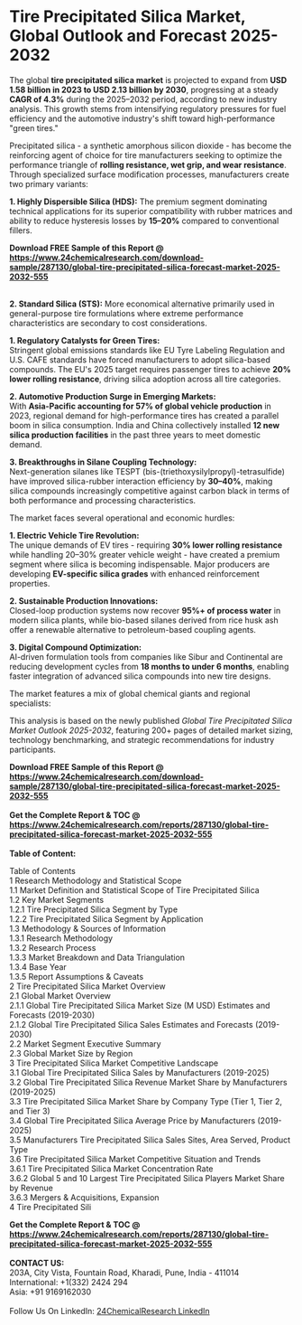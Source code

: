<h1>Tire Precipitated Silica Market, Global Outlook and Forecast 2025-2032</h1><p>The global <strong>tire precipitated silica market</strong> is projected to expand from <strong>USD 1.58 billion in 2023 to USD 2.13 billion by 2030</strong>, progressing at a steady <strong>CAGR of 4.3%</strong> during the 2025–2032 period, according to new industry analysis. This growth stems from intensifying regulatory pressures for fuel efficiency and the automotive industry's shift toward high-performance "green tires."</p><p>Precipitated silica - a synthetic amorphous silicon dioxide - has become the reinforcing agent of choice for tire manufacturers seeking to optimize the performance triangle of <strong>rolling resistance, wet grip, and wear resistance</strong>. Through specialized surface modification processes, manufacturers create two primary variants:</p><p><strong>1. Highly Dispersible Silica (HDS):</strong> The premium segment dominating technical applications for its superior compatibility with rubber matrices and ability to reduce hysteresis losses by <strong>15–20%</strong> compared to conventional fillers.</p><div><b>Download FREE Sample of this Report @ 
            <a href="https://www.24chemicalresearch.com/download-sample/287130/global-tire-precipitated-silica-forecast-market-2025-2032-555">
            https://www.24chemicalresearch.com/download-sample/287130/global-tire-precipitated-silica-forecast-market-2025-2032-555</a></b></div><br><p><strong>2. Standard Silica (STS):</strong> More economical alternative primarily used in general-purpose tire formulations where extreme performance characteristics are secondary to cost considerations.</p><p><strong>1. Regulatory Catalysts for Green Tires:</strong><br>
Stringent global emissions standards like EU Tyre Labeling Regulation and U.S. CAFE standards have forced manufacturers to adopt silica-based compounds. The EU's 2025 target requires passenger tires to achieve <strong>20% lower rolling resistance</strong>, driving silica adoption across all tire categories.</p><p><strong>2. Automotive Production Surge in Emerging Markets:</strong><br>
With <strong>Asia-Pacific accounting for 57% of global vehicle production</strong> in 2023, regional demand for high-performance tires has created a parallel boom in silica consumption. India and China collectively installed <strong>12 new silica production facilities</strong> in the past three years to meet domestic demand.</p><p><strong>3. Breakthroughs in Silane Coupling Technology:</strong><br>
Next-generation silanes like TESPT (bis-(triethoxysilylpropyl)-tetrasulfide) have improved silica-rubber interaction efficiency by <strong>30–40%</strong>, making silica compounds increasingly competitive against carbon black in terms of both performance and processing characteristics.</p><p>The market faces several operational and economic hurdles:</p><p><strong>1. Electric Vehicle Tire Revolution:</strong><br>
The unique demands of EV tires - requiring <strong>30% lower rolling resistance</strong> while handling 20–30% greater vehicle weight - have created a premium segment where silica is becoming indispensable. Major producers are developing <strong>EV-specific silica grades</strong> with enhanced reinforcement properties.</p><p><strong>2. Sustainable Production Innovations:</strong><br>
Closed-loop production systems now recover <strong>95%+ of process water</strong> in modern silica plants, while bio-based silanes derived from rice husk ash offer a renewable alternative to petroleum-based coupling agents.</p><p><strong>3. Digital Compound Optimization:</strong><br>
AI-driven formulation tools from companies like Sibur and Continental are reducing development cycles from <strong>18 months to under 6 months</strong>, enabling faster integration of advanced silica compounds into new tire designs.</p><p>The market features a mix of global chemical giants and regional specialists:</p><p>This analysis is based on the newly published <em>Global Tire Precipitated Silica Market Outlook 2025-2032</em>, featuring 200+ pages of detailed market sizing, technology benchmarking, and strategic recommendations for industry participants.</p><div><b>Download FREE Sample of this Report @ 
            <a href="https://www.24chemicalresearch.com/download-sample/287130/global-tire-precipitated-silica-forecast-market-2025-2032-555">
            https://www.24chemicalresearch.com/download-sample/287130/global-tire-precipitated-silica-forecast-market-2025-2032-555</a></b></div><br><div><b>Get the Complete Report & TOC @ 
            <a href="https://www.24chemicalresearch.com/reports/287130/global-tire-precipitated-silica-forecast-market-2025-2032-555">
            https://www.24chemicalresearch.com/reports/287130/global-tire-precipitated-silica-forecast-market-2025-2032-555</a></b></div><br>
            <b>Table of Content:</b><p>Table of Contents<br />
1 Research Methodology and Statistical Scope<br />
1.1 Market Definition and Statistical Scope of Tire Precipitated Silica<br />
1.2 Key Market Segments<br />
1.2.1 Tire Precipitated Silica Segment by Type<br />
1.2.2 Tire Precipitated Silica Segment by Application<br />
1.3 Methodology & Sources of Information<br />
1.3.1 Research Methodology<br />
1.3.2 Research Process<br />
1.3.3 Market Breakdown and Data Triangulation<br />
1.3.4 Base Year<br />
1.3.5 Report Assumptions & Caveats<br />
2 Tire Precipitated Silica Market Overview<br />
2.1 Global Market Overview<br />
2.1.1 Global Tire Precipitated Silica Market Size (M USD) Estimates and Forecasts (2019-2030)<br />
2.1.2 Global Tire Precipitated Silica Sales Estimates and Forecasts (2019-2030)<br />
2.2 Market Segment Executive Summary<br />
2.3 Global Market Size by Region<br />
3 Tire Precipitated Silica Market Competitive Landscape<br />
3.1 Global Tire Precipitated Silica Sales by Manufacturers (2019-2025)<br />
3.2 Global Tire Precipitated Silica Revenue Market Share by Manufacturers (2019-2025)<br />
3.3 Tire Precipitated Silica Market Share by Company Type (Tier 1, Tier 2, and Tier 3)<br />
3.4 Global Tire Precipitated Silica Average Price by Manufacturers (2019-2025)<br />
3.5 Manufacturers Tire Precipitated Silica Sales Sites, Area Served, Product Type<br />
3.6 Tire Precipitated Silica Market Competitive Situation and Trends<br />
3.6.1 Tire Precipitated Silica Market Concentration Rate<br />
3.6.2 Global 5 and 10 Largest Tire Precipitated Silica Players Market Share by Revenue<br />
3.6.3 Mergers & Acquisitions, Expansion<br />
4 Tire Precipitated Sili</p><div><b>Get the Complete Report & TOC @ 
            <a href="https://www.24chemicalresearch.com/reports/287130/global-tire-precipitated-silica-forecast-market-2025-2032-555">
            https://www.24chemicalresearch.com/reports/287130/global-tire-precipitated-silica-forecast-market-2025-2032-555</a></b></div><br><b>CONTACT US:</b><br>
            203A, City Vista, Fountain Road, Kharadi, Pune, India - 411014<br>
            International: +1(332) 2424 294<br>
            Asia: +91 9169162030 <br><br>
            Follow Us On LinkedIn: <a href="https://www.linkedin.com/company/24chemicalresearch/">24ChemicalResearch LinkedIn</a>